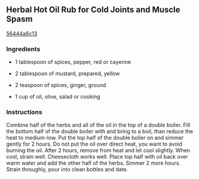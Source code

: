 ## Herbal Hot Oil Rub for Cold Joints and Muscle Spasm

[56444a6c13](http://www.food.com/recipe/herbal-hot-oil-rub-for-cold-joints-and-muscle-spasm-117628)

### Ingredients

 - 1 tablespoon of spices, pepper, red or cayenne

 - 2 tablespoon of mustard, prepared, yellow

 - 2 teaspoon of spices, ginger, ground

 - 1 cup of oil, olive, salad or cooking

### Instructions

Combine half of the herbs and all of the oil in the top of a double boiler. Fill the bottom half of the double boiler with and bring to a boil, than reduce the heat to medium-low. Put the top half of the double boiler on and simmer gently for 2 hours. Do not put the oil over direct heat, you want to avoid burning the oil. After 2 hours, remove from heat and let cool slightly. When cool, strain well. Cheesecloth works well. Place top half with oil back over warm water and add the other half of the herbs. Simmer 2 more hours. Strain throughly, pour into clean bottles and date.